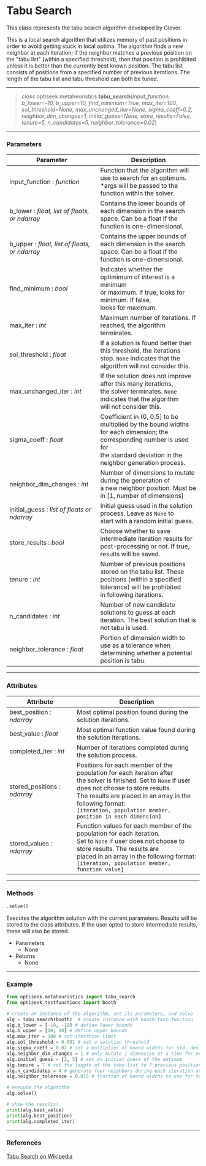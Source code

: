 # Tabu Search

This class represents the tabu search algorithm developed by Glover.

This is a local search algorithm that utilizes memory of past positions in order to avoid getting stuck in local optima. The algorithm finds a new neighbor at each iteration;
if the neighbor matches a previous position on the "tabu list" (within a specified threshold), then that position is prohibited unless it is better than the currently best known position.
The tabu list consists of positions from a specified number of previous iterations. The length of the tabu list and tabu threshold can both be tuned.

---

> *class* optiseek.metaheuristics.**tabu_search**(*input_function, b_lower=-10, b_upper=10, find_minimum=True, max_iter=100, sol_threshold=None, max_unchanged_iter=None, sigma_coeff=0.2, neighbor_dim_changes=1, initial_guess=None, store_results=False, tenure=5, n_candidates=5, neighbor_tolerance=0.02*)

---

### Parameters

| Parameter | Description |
|---|---|
| input_function : *function* | Function that the algorithm will use to search for an optimum.<br/> \*args will be passed to the function within the solver. |
| b_lower : *float, list of floats, or ndarray* | Contains the lower bounds of each dimension in the search <br/>  space. Can be a float if the function is one-dimensional. |
| b_upper : *float, list of floats, or ndarray* | Contains the upper bounds of each dimension in the search <br/>  space. Can be a float if the function is one-dimensional. |
| find_minimum : *bool* | Indicates whether the optimimum of interest is a minimum<br/> or maximum. If true, looks for minimum. If false,<br/> looks for maximum. |
| max_iter : *int* | Maximum number of iterations. If reached, the algorithm<br/> terminates. |
| sol_threshold : *float* | If a solution is found better than this threshold, the iterations<br/> stop. `None` indicates that the algorithm will not consider this. |
| max_unchanged_iter : *int* | If the solution does not improve after this many iterations,<br/> the solver terminates. `None` indicates that the algorithm<br/> will not consider this. |
| sigma_coeff : *float* | Coefficient in (0, 0.5] to be multiplied by the bound widths<br/> for each dimension; the corresponding number is used for<br/> the standard deviation in the neighbor generation process. |
| neighbor_dim_changes : *int* | Number of dimensions to mutate during the generation of<br/> a new neighbor position. Must be in [1, number of dimensions] |
| initial_guess : *list of floats or ndarray* | Initial guess used in the solution process. Leave as `None` to<br/> start with a random initial guess. |
| store_results : *bool* | Choose whether to save intermediate iteration results for<br/> post-processing or not. If true, results will be saved. |
| tenure : *int* | Number of previous positions stored on the tabu list. These<br/> positions (within a specified tolerance) will be prohibited<br/> in following iterations. |
| n_candidates : *int* | Number of new candidate solutions to guess at each<br/> iteration. The best solution that is not tabu is used. |
| neighbor_tolerance : *float* | Portion of dimension width to use as a tolerance when<br/> determining whether a potential position is tabu. |

---

### Attributes

| Attribute | Description |
|---|---|
| best_position : *ndarray* | Most optimal position found during the solution iterations. |
| best_value : *float* | Most optimal function value found during the solution iterations. |
| completed_iter : *int* | Number of iterations completed during the solution process. |
| stored_positions : *ndarray* | Positions for each member of the population for each iteration after<br/> the solver is finished. Set to `None` if user does not choose to store results.<br/> The results are placed in an array in the following format:<br/> `[iteration, population member, position in each dimension]` |
| stored_values : *ndarray* | Function values for each member of the population for each iteration.<br/> Set to `None` if user does not choose to store results. The results are<br/> placed in an array in the following format:<br/> `[iteration, population member, function value]` |

---

### Methods

```python
.solve()
```
	
Executes the algorithm solution with the current parameters. Results will be stored to the class attributes. If the user opted to store intermediate results, these will also be stored.

- Parameters
	- None
- Returns
	- None

---

### Example

```python
from optiseek.metaheuristics import tabu_search
from optiseek.testfunctions import booth

# create an instance of the algorithm, set its parameters, and solve
alg = tabu_search(booth)  # create instance with booth test function
alg.b_lower = [-10, -10] # define lower bounds
alg.b_upper = [10, 10] # define upper bounds
alg.max_iter = 100 # set iteration limit
alg.sol_threshold = 0.001 # set a solution threshold
alg.sigma_coeff = 0.02 # set a multiplier of bound widths for std. dev.
alg.neighbor_dim_changes = 1 # only mutate 1 dimension at a time for neighbors
alg.initial_guess = [2, 5] # set an initial guess of the optimum
alg.tenure = 7 # set the length of the tabu list to 7 previous positions
alg.n_candidates = 4 # generate four neighbors during each iteration and pick best
alg.neighbor_tolerance = 0.015 # fraction of bound widths to use for tolerance

# execute the algorithm
alg.solve()

# show the results!
print(alg.best_value)
print(alg.best_position)
print(alg.completed_iter)
```

---

### References

[Tabu Search on Wikipedia](https://en.wikipedia.org/wiki/Tabu_search)